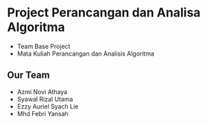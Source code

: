 # Project Perancangan dan Analisa Algoritma

* Team Base Project
* Mata Kuliah Perancangan dan Analisis Algoritma

## Our Team

* Azmi Novi Athaya
* Syawal Rizal Utama
* Ezzy Auriel Syach Lie 
* Mhd Febri Yansah
